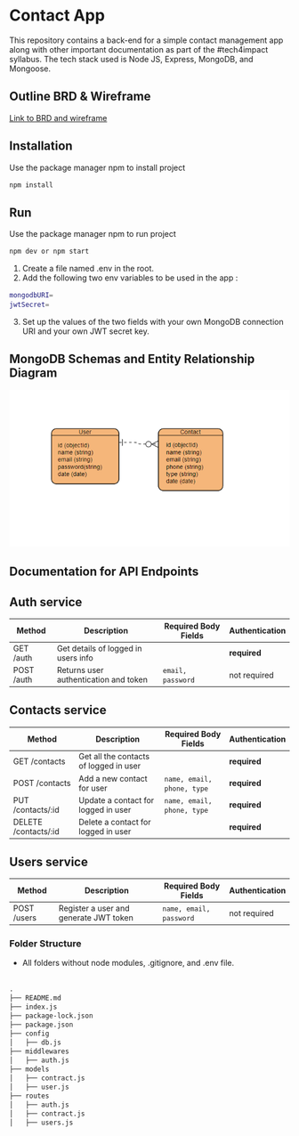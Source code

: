 # Contact App
This repository contains a back-end for a simple contact management app along with other important documentation as part of the #tech4impact syllabus. The tech stack used is Node JS, Express, MongoDB, and Mongoose.

## Outline BRD & Wireframe
[Link to BRD and wireframe](https://whimsical.com/outline-brd-5EtbJk3uT4zwjQo1MteiVA)

## Installation
Use the package manager npm to install project
```bash
npm install
```

## Run
Use the package manager npm to run project
```bash
npm dev or npm start
```
1. Create a file named .env in the root.
2. Add the following two env variables to be used in the app :
```bash
mongodbURI=
jwtSecret=
```
3. Set up the values of the two fields with your own MongoDB connection URI and your own JWT secret key.

## MongoDB Schemas and Entity Relationship Diagram
<img alt="DesignDB" src="https://raw.githubusercontent.com/nurultrsa/backend-project/feature-nurul/img/ERD2.png">

## Documentation for API Endpoints
## Auth service
| Method               | Description                              | Required Body Fields | Authentication |
| -------------------- | ---------------------------------------- | -------------------- | -------------- |
| GET /auth            | Get details of logged in users info      |                      | **required**   |
| POST /auth           | Returns user authentication and token    | `email, password`    | not required   |

## Contacts service
| Method               | Description                              | Required Body Fields | Authentication |
| -------------------- | ---------------------------------------- | -------------------- | -------------- |
| GET /contacts        | Get all the contacts of logged in user   |                      | **required**   |
| POST /contacts       | Add a new contact for user               | `name, email, phone, type`| **required**   |
| PUT /contacts/:id    | Update a contact for logged in user      | `name, email, phone, type`| **required**   |
| DELETE /contacts/:id | Delete a contact for logged in user      |                      | **required**   |

## Users service
| Method               | Description                              | Required Body Fields | Authentication |
| -------------------- | ---------------------------------------- | -------------------- | -------------- |
| POST /users          | Register a user and generate JWT token   | `name, email, password`| not required   |

### Folder Structure

-   All folders without node modules, .gitignore, and .env file.

```

.
├── README.md
├── index.js
├── package-lock.json
├── package.json
├── config
│   ├── db.js
├── middlewares
│   ├── auth.js
├── models
│   ├── contract.js
│   ├── user.js
├── routes
│   ├── auth.js
│   ├── contract.js
│   ├── users.js

